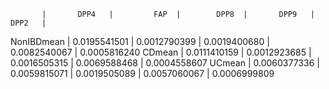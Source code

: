            |       DPP4   |         FAP  |        DPP8  |       DPP9   |       DPP2   |
NonIBDmean | 0.0195541501 | 0.0012790399 | 0.0019400680 | 0.0082540067 | 0.0005816240
CDmean     | 0.0111410159 | 0.0012923685 | 0.0016505315 | 0.0069588468 | 0.0004558607
UCmean     | 0.0060377336 | 0.0059815071 | 0.0019505089 | 0.0057060067 | 0.0006999809